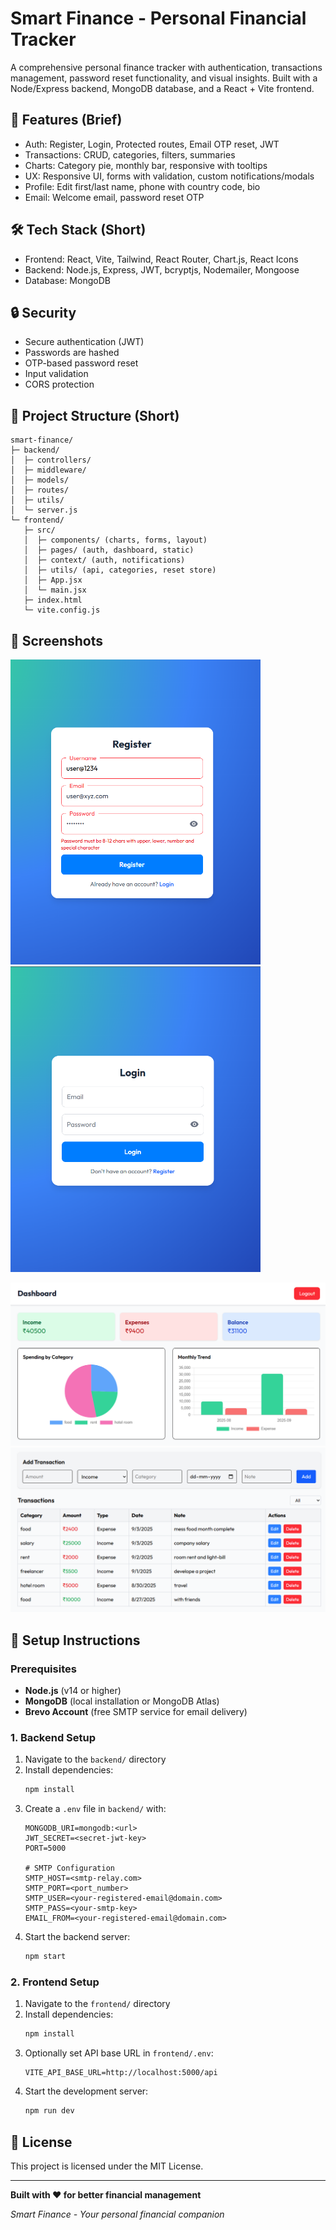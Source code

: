 # Smart Finance - Personal Financial Tracker

A comprehensive personal finance tracker with authentication, transactions management, password reset functionality, and visual insights. Built with a Node/Express backend, MongoDB database, and a React + Vite frontend.

## 🚀 Features (Brief) 

- Auth: Register, Login, Protected routes, Email OTP reset, JWT
- Transactions: CRUD, categories, filters, summaries
- Charts: Category pie, monthly bar, responsive with tooltips    
- UX: Responsive UI, forms with validation, custom notifications/modals
- Profile: Edit first/last name, phone with country code, bio
- Email: Welcome email, password reset OTP

## 🛠 Tech Stack (Short)

- Frontend: React, Vite, Tailwind, React Router, Chart.js, React Icons
- Backend: Node.js, Express, JWT, bcryptjs, Nodemailer, Mongoose
- Database: MongoDB

## 🔒 Security

- Secure authentication (JWT)
- Passwords are hashed
- OTP-based password reset
- Input validation
- CORS protection




## 📁 Project Structure (Short)
```
smart-finance/
├─ backend/
│  ├─ controllers/
│  ├─ middleware/
│  ├─ models/
│  ├─ routes/
│  ├─ utils/
│  └─ server.js
└─ frontend/
   ├─ src/
   │  ├─ components/ (charts, forms, layout)
   │  ├─ pages/ (auth, dashboard, static)
   │  ├─ context/ (auth, notifications)
   │  ├─ utils/ (api, categories, reset store)
   │  ├─ App.jsx
   │  └─ main.jsx
   ├─ index.html
   └─ vite.config.js
```

## 📸 Screenshots

<p float="left">
  <img src="./readme_assets/register-page.png" width="400" />
  <img src="./readme_assets/login-page.png" width="400" />
</p>
  
![Dashboard](./readme_assets/dashbard.png)
![Dashboard 2](./readme_assets/dashboard-2.png)

## 🚀 Setup Instructions

### Prerequisites
- **Node.js** (v14 or higher)
- **MongoDB** (local installation or MongoDB Atlas)
- **Brevo Account** (free SMTP service for email delivery)

### 1. Backend Setup
1. Navigate to the `backend/` directory
2. Install dependencies:
   ```bash
   npm install
   ```
3. Create a `.env` file in `backend/` with:
   ```env
   MONGODB_URI=mongodb:<url>
   JWT_SECRET=<secret-jwt-key>
   PORT=5000
   
   # SMTP Configuration
   SMTP_HOST=<smtp-relay.com>
   SMTP_PORT=<port_number>
   SMTP_USER=<your-registered-email@domain.com>
   SMTP_PASS=<your-smtp-key>
   EMAIL_FROM=<your-registered-email@domain.com>
   ```
4. Start the backend server:
   ```bash
   npm start
   ```

### 2. Frontend Setup
1. Navigate to the `frontend/` directory
2. Install dependencies:
   ```bash
   npm install
   ```
3. Optionally set API base URL in `frontend/.env`:
   ```env
   VITE_API_BASE_URL=http://localhost:5000/api
   ```
4. Start the development server:
   ```bash
   npm run dev
   ```
  

## 📄 License

This project is licensed under the MIT License.

---

**Built with ❤️ for better financial management**

*Smart Finance - Your personal financial companion*
